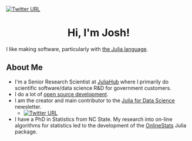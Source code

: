[![Twitter URL](https://img.shields.io/twitter/url/https/twitter.com/heyjoshday.svg?style=social&label=Follow%20%40heyjoshday)](https://twitter.com/heyjoshday)


<h1 align="center">Hi, I'm Josh!</h1>

I like making software, particularly with [the Julia language](https://julialang.org).

## About Me

- I'm a Senior Research Scientist at [JuliaHub](https://juliahub.com) where I primarily do scientific software/data science R&D for government customers.
- I do a lot of [open source development](https://github.com/joshday).
- I am the creator and main contributor to the [Julia for Data Science](https://www.juliafordatascience.com) newsletter.  
  - [![Twitter URL](https://img.shields.io/twitter/url/https/twitter.com/JuliaForDataSci.svg?style=social&label=Follow%20%40JuliaForDataSci)](https://twitter.com/JuliaForDataSci)
- I have a PhD in Statistics from NC State.  My research into on-line algorithms for statistics led to the development of the [OnlineStats](https://github.com/joshday/OnlineStats.jl) Julia package.
